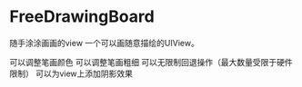 # FreeDrawingBoard
随手涂涂画画的view
一个可以画随意描绘的UIView。

可以调整笔画颜色
可以调整笔画粗细
可以无限制回退操作（最大数量受限于硬件限制）
可以为view上添加阴影效果
